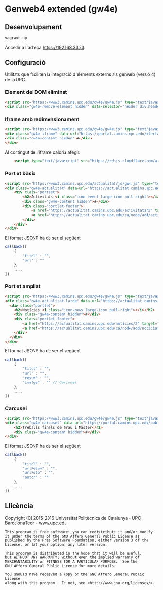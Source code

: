# Genweb4 extended (gw4e)

## Desenvolupament

```sh
vagrant up
```

Accedir a l'adreça https://192.168.33.33.


## Configuració

Utilitats que faciliten la integració d'elements externs als genweb (versió 4) de la UPC.

### Element del DOM eliminat

```html
<script src="https://www3.camins.upc.edu/gw4e/gw4e.js" type="text/javascript"></script>
<div class="gw4e-remove-element hidden" data-selector="header div.header-image">#</div>
```

### Iframe amb redimensionament

```html
<script src="https://www3.camins.upc.edu/gw4e/gw4e.js" type="text/javascript"></script>
<div class="gw4e-iframe" data-url="https://portal.camins.upc.edu/oferta/conveni/public/cercaOfertes.htm">
<div class="gw4e-content hidden">#</div>
</div>
```

Al contingut de l'iframe caldria afegir.

```html
    <script type="text/javascript" src="https://cdnjs.cloudflare.com/ajax/libs/iframe-resizer/3.5.5/iframeResizer.contentWindow.min.js"></script>
```

### Portlet bàsic

```html
<script src="https://www3.camins.upc.edu/actualitat/js/gw4.js" type="text/javascript"></script>
<div class="gw4e-actualitat" data-url="https://actualitat.camins.upc.edu/activitats.json/2?callback=callback" data-start="0" data-count="5">
    <div class="portlet">
        <h2>Activitats <i class="icon-event large-icon pull-right"></i></h2>
        <div class="gw4e-content hidden">#</div>
        <div class="portlet-footer">
            <a href="https://actualitat.camins.upc.edu/activitats/2" target="_blank">Més activitats</a> |
            <a href="https://actualitat.camins.upc.edu/ca/node/add/activitat" target="_blank">Proposa activitat</a>
        </div>
    </div>
</div>
```
El format JSONP ha de ser el següent.

```js
callback([
    {
        "titol" : "",
        "url" : ""
    },
    ....
])
```

### Portlet ampliat

```html
<script src="https://www3.camins.upc.edu/gw4e/gw4e.js" type="text/javascript"></script>
<div class="gw4e-actualitat-large" data-url="https://actualitat.camins.upc.edu/ca/noticies.json/2?callback=callback" data-count="5">
  <div class="portlet">
    <h2>Notícies <i class="icon-news large-icon pull-right"></i></h2>
    <div class="gw4e-content hidden">#</div>
    <div class="portlet-footer">
        <a href="https://actualitat.camins.upc.edu/noticies/2" target="_blank">Més notícies</a> |
        <a href="https://actualitat.camins.upc.edu/ca/node/add/noticia" target="_blank">Proposa notícia</a>
    </div>
  </div>
</div>
```
El format JSONP ha de ser el següent.

```js
callback([
    {
        "titol" : "",
        "url" : "",
        "resum" : "",
        "imatge" : "" // Opcional
    },
    ....
])
```

### Carousel

```html
<script src="https://www3.camins.upc.edu/gw4e/gw4e.js" type="text/javascript"></script>
<div class="gw4e-carousel" data-url="https://portal.camins.upc.edu/public/tfg/resum/random?n=10" data-interval="10" data-item-active="">
    <h2>Treballs finals de Grau i Màster</h2>
    <div class="gw4e-content hidden">#</div>
</div>
```
El format JSONP ha de ser el següent.

```js
callback([
    {
        "titol" : "",
        "urlResum" : "",
        "urlFoto" : "",
        "autor" : ""
    },
    ....
])
```

Llicència
---------

Copyright (C) 2015-2016 Universitat Politècnica de Catalunya - UPC BarcelonaTech - www.upc.edu

```
This program is free software: you can redistribute it and/or modify
it under the terms of the GNU Affero General Public License as
published by the Free Software Foundation, either version 3 of the
License, or (at your option) any later version.

This program is distributed in the hope that it will be useful,
but WITHOUT ANY WARRANTY; without even the implied warranty of
MERCHANTABILITY or FITNESS FOR A PARTICULAR PURPOSE.  See the
GNU Affero General Public License for more details.

You should have received a copy of the GNU Affero General Public License
along with this program.  If not, see <http://www.gnu.org/licenses/>.
```
